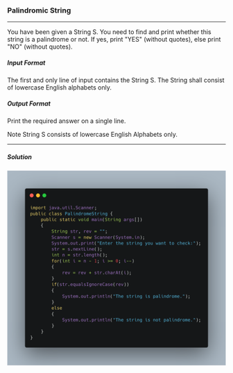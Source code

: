 ### Palindromic String 
----------

You have been given a String S. You need to find and print whether this string is a palindrome or not. If yes, print "YES" (without quotes), else print "NO" (without quotes).

##### Input Format
The first and only line of input contains the String S. The String shall consist of lowercase English alphabets only.

##### Output Format
Print the required answer on a single line.

Note
String S consists of lowercase English Alphabets only. 

-----

##### Solution

![](carbon(1).png)